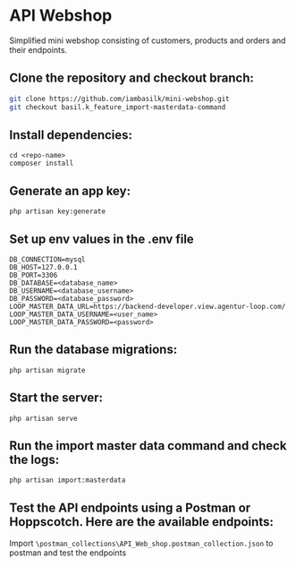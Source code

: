# API Webshop

Simplified mini webshop consisting of customers, products and orders and their endpoints.

## Clone the repository and checkout branch:

```bash
git clone https://github.com/iambasilk/mini-webshop.git
git checkout basil.k_feature_import-masterdata-command
```

## Install dependencies:

```
cd <repo-name>
composer install
```

## Generate an app key:

```
php artisan key:generate

```

## Set up env values in the .env file

```
DB_CONNECTION=mysql
DB_HOST=127.0.0.1
DB_PORT=3306
DB_DATABASE=<database_name>
DB_USERNAME=<database_username>
DB_PASSWORD=<database_password>
LOOP_MASTER_DATA_URL=https://backend-developer.view.agentur-loop.com/
LOOP_MASTER_DATA_USERNAME=<user_name>
LOOP_MASTER_DATA_PASSWORD=<password>
```

## Run the database migrations:

```
php artisan migrate
```

## Start the server:

```
php artisan serve
```

## Run the import master data command and check the logs:

```
php artisan import:masterdata
```

## Test the API endpoints using a Postman or Hoppscotch. Here are the available endpoints:

Import `\postman_collections\API_Web_shop.postman_collection.json` to postman and test the endpoints
